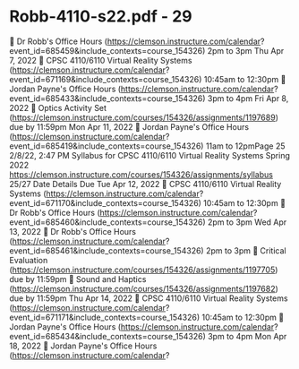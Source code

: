 # Robb-4110-s22.pdf - 29

 Dr Robb's Office Hours
(https://clemson.instructure.com/calendar?
event_id=685459&include_contexts=course_154326)
2pm to 3pm
Thu Apr 7, 2022
 CPSC 4110/6110 Virtual Reality
Systems
(https://clemson.instructure.com/calendar?
event_id=671169&include_contexts=course_154326)
10:45am to 12:30pm
 Jordan Payne's Office Hours
(https://clemson.instructure.com/calendar?
event_id=685433&include_contexts=course_154326)
3pm to 4pm
Fri Apr 8, 2022  Optics Activity Set
(https://clemson.instructure.com/courses/154326/assignments/1197689)
due by 11:59pm
Mon Apr 11, 2022
 Jordan Payne's Office Hours
(https://clemson.instructure.com/calendar?
event_id=685419&include_contexts=course_154326)
11am to 12pmPage 25
2/8/22, 2:47 PM Syllabus for CPSC 4110/6110 Virtual Reality Systems Spring 2022
https://clemson.instructure.com/courses/154326/assignments/syllabus 25/27
Date Details Due
Tue Apr 12, 2022
 CPSC 4110/6110 Virtual Reality
Systems
(https://clemson.instructure.com/calendar?
event_id=671170&include_contexts=course_154326)
10:45am to 12:30pm
 Dr Robb's Office Hours
(https://clemson.instructure.com/calendar?
event_id=685460&include_contexts=course_154326)
2pm to 3pm
Wed Apr 13, 2022
 Dr Robb's Office Hours
(https://clemson.instructure.com/calendar?
event_id=685461&include_contexts=course_154326)
2pm to 3pm
 Critical Evaluation
(https://clemson.instructure.com/courses/154326/assignments/1197705)
due by 11:59pm
 Sound and Haptics
(https://clemson.instructure.com/courses/154326/assignments/1197682)
due by 11:59pm
Thu Apr 14, 2022
 CPSC 4110/6110 Virtual Reality
Systems
(https://clemson.instructure.com/calendar?
event_id=671171&include_contexts=course_154326)
10:45am to 12:30pm
 Jordan Payne's Office Hours
(https://clemson.instructure.com/calendar?
event_id=685434&include_contexts=course_154326)
3pm to 4pm
Mon Apr 18, 2022
 Jordan Payne's Office Hours
(https://clemson.instructure.com/calendar?